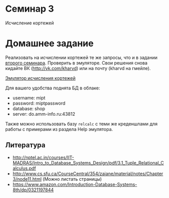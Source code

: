 # Семинар 3
Исчисление кортежей

# Домашнее задание
Реализовать на исчислении кортежей те же запросы, что и в задании [второго семинара](https://github.com/kharvd/mipt-db/blob/master/02.md). Проверить в эмуляторе. Свои решения снова кидайте ВК (http://vk.com/kharvd) или на почту (kharvd на гмейле).

[Эмулятор исчисления кортежей](http://www-rohan.sdsu.edu/~eckberg/relationalcalculusemulator.html)

Для вашего удобства поднята БД в облаке:
* username: mipt
* password: miptpassword
* database: shop
* server: do.amm-info.ru:43812

Также можно использовать базу `relcalc` с теми же креденшлами для работы с примерами из раздела Help эмулятора.

## Литература
* http://nptel.ac.in/courses/IIT-MADRAS/Intro_to_Database_Systems_Design/pdf/3.1_Tuple_Relational_Calculus.pdf
* http://www.cs.sfu.ca/CourseCentral/354/zaiane/material/notes/Chapter3/node11.html (Можно листать страницы)
* https://www.amazon.com/Introduction-Database-Systems-8th/dp/0321197844
